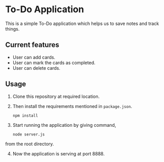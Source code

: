 # To-Do Application

This is a simple To-Do application which helps us to save notes and track things.


## Current features

* User can add cards.
* User can mark the cards as completed.
* User can delete cards.

## Usage

1. Clone this repository at required location.  

2. Then install the requirements mentioned in ```package.json```.
	```
	npm install  
	``` 

3. Start running the application by giving command,
	```
	node server.js  
	```
from the root directory.

4. Now the application is serving at port 8888. 
